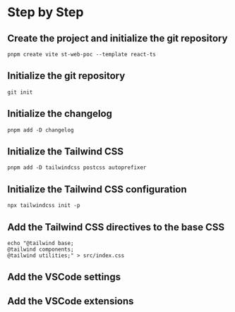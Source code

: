 # Step by Step

## Create the project and initialize the git repository

```shell
pnpm create vite st-web-poc --template react-ts
```

## Initialize the git repository

```shell
git init
```

## Initialize the changelog

```shell
pnpm add -D changelog
```

## Initialize the Tailwind CSS

```shell
pnpm add -D tailwindcss postcss autoprefixer
```

## Initialize the Tailwind CSS configuration

```shell
npx tailwindcss init -p
```

## Add the Tailwind CSS directives to the base CSS

```shell
echo "@tailwind base;
@tailwind components;
@tailwind utilities;" > src/index.css
```

## Add the VSCode settings

## Add the VSCode extensions
